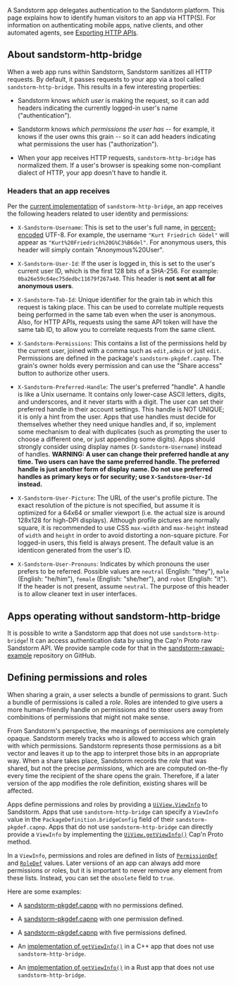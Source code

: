 A Sandstorm app delegates authentication to the Sandstorm
platform. This page explains how to identify human visitors to an app
via HTTP(S). For information on authenticating mobile apps, native
clients, and other automated agents, see [Exporting HTTP
APIs](http-apis.md).

## About sandstorm-http-bridge

When a web app runs within Sandstorm, Sandstorm sanitizes all HTTP
requests. By default, it passes requests to your app via a tool called
`sandstorm-http-bridge`. This results in a few interesting properties:

* Sandstorm knows *which user* is making the request, so it can add
  headers indicating the currently logged-in user's name
  ("authentication").

* Sandstorm knows *which permissions the user has* -- for example, it
  knows if the user owns this grain -- so it can add headers
  indicating what permissions the user has ("authorization").

* When your app receives HTTP requests, `sandstorm-http-bridge` has
  normalized them. If a user's browser is speaking some non-compliant
  dialect of HTTP, your app doesn't have to handle it.

### Headers that an app receives

Per the
[current implementation](https://github.com/sandstorm-io/sandstorm/blob/master/src/sandstorm/sandstorm-http-bridge.c%2B%2B)
of `sandstorm-http-bridge`, an app receives the following headers
related to user identity and permissions:

* `X-Sandstorm-Username`: This is set to the user's full name, in
  [percent-encoded](http://en.wikipedia.org/wiki/Percent-encoding)
  UTF-8. For example, the username `"Kurt Friedrich Gödel"` will
  appear as `"Kurt%20Friedrich%20G%C3%B6del"`.  For anonymous users,
  this header will simply contain "Anonymous%20User".

* `X-Sandstorm-User-Id`: If the user is logged in, this is set to the
  user's current user ID, which is the first 128 bits of a
  SHA-256. For example: `0ba26e59c64ec75dedbc11679f267a40`.  This
  header is **not sent at all for anonymous users**.

* `X-Sandstorm-Tab-Id`: Unique identifier for the grain tab in which
  this request is taking place. This can be used to correlate multiple
  requests being performed in the same tab even when the user is
  anonymous. Also, for HTTP APIs, requests using the same API token
  will have the same tab ID, to allow you to correlate requests from
  the same client.

* `X-Sandstorm-Permissions`: This contains a list of the permissions
  held by the current user, joined with a comma such as `edit,admin` or
  just `edit`. Permissions are defined in the package's
  `sandstorm-pkgdef.capnp`. The grain's owner holds every permission
  and can use the "Share access" button to authorize other users.

* `X-Sandstorm-Preferred-Handle`: The user's preferred "handle". A
  handle is like a Unix username. It contains only lower-case ASCII
  letters, digits, and underscores, and it never starts with a digit.
  The user can set their preferred handle in their account settings.
  This handle is NOT UNIQUE; it is only a hint from the user. Apps
  that use handles must decide for themselves whether they need
  unique handles and, if so, implement some mechanism to deal with
  duplicates (such as prompting the user to choose a different one,
  or just appending some digits). Apps should strongly consider
  using display names (`X-Sandstorm-Username`) instead of handles.
  **WARNING: A user can change their preferred handle at any time.
  Two users can have the same preferred handle. The preferred handle
  is just another form of display name. Do not use preferred handles
  as primary keys or for security; use `X-Sandstorm-User-Id`
  instead.**

* `X-Sandstorm-User-Picture`: The URL of the user's profile picture.
  The exact resolution of the picture is not specified, but assume
  it is optimized for a 64x64 or smaller viewport (i.e. the actual
  size is around 128x128 for high-DPI displays). Although profile
  pictures are normally square, it is recommended to use CSS `max-width` and
  `max-height` instead of `width` and `height` in order to avoid
  distorting a non-square picture. For logged-in users, this field is
  always present. The default value is an identicon generated from the
  user's ID.

* `X-Sandstorm-User-Pronouns`: Indicates by which pronouns the user
  prefers to be referred. Possible values are `neutral` (English:
  "they"), `male` (English: "he/him"), `female` (English: "she/her"),
  and `robot` (English: "it"). If the header is not present, assume
  `neutral`. The purpose of this header is to allow cleaner text in
  user interfaces.

## Apps operating without sandstorm-http-bridge

It is possible to write a Sandstorm app that does not use
`sandstorm-http-bridge`! It can access authentication data by using
the Cap'n Proto raw Sandstorm API. We provide sample code for that in
the
[sandstorm-rawapi-example](https://github.com/sandstorm-io/sandstorm-rawapi-example)
repository on GitHub.


## Defining permissions and roles

When sharing a grain, a user selects a bundle of permissions to grant.
Such a bundle of permissions is called a *role*.
Roles are intended to give users a more human-friendly
handle on permissions and to steer users away from
combinitions of permissions that might not make sense.

From Sandstorm's perspective, the meanings of permissions are completely opaque.
Sandstorm merely tracks who is allowed to access which grain with which permissions.
Sandstorm represents those permissions as a bit vector and leaves it up to the app
to interpret those bits in an appropriate way.
When a share takes place, Sandstorm records the *role* that was shared, but not the
precise *permissions*, which are are computed on-the-fly every time the recipient
of the share opens the grain.
Therefore, if a later version of the app modifies the role definition,
existing shares will be affected.

Apps define permissions and roles by providing a
[`UiView.ViewInfo`](https://github.com/sandstorm-io/sandstorm/blob/v0.177/src/sandstorm/grain.capnp#L160-L265) to Sandstorm.
Apps that use `sandstorm-http-bridge`
can specify a `ViewInfo` value in the `PackageDefinition.bridgeConfig` field
of their `sandstorm-pkgdef.capnp`.
Apps that do not use `sandstorm-http-bridge`
can directly provide a `ViewInfo` by implementing the
[`UiView.getViewInfo()`](https://github.com/sandstorm-io/sandstorm/blob/v0.177/src/sandstorm/grain.capnp#L157) Cap'n Proto method.

In a `ViewInfo`, permissions and roles are defined in lists of
[`PermissionDef`](https://github.com/sandstorm-io/sandstorm/blob/v0.177/src/sandstorm/grain.capnp#L524-L545) and
[`RoleDef`](https://github.com/sandstorm-io/sandstorm/blob/v0.177/src/sandstorm/grain.capnp#L547-L579)
values. Later versions of an app can always add more permissions or
roles, but it is important to never remove any element from these lists.
Instead, you can set the `obsolete` field to `true`.

Here are some examples:

* A [sandstorm-pkgdef.capnp](https://github.com/kentonv/ssjekyll/blob/fd09dbdbd6644abe63c50060044b71556130c30d/sandstorm-pkgdef.capnp)
  with no permissions defined.

* A [sandstorm-pkgdef.capnp](https://github.com/jparyani/mediawiki-sandstorm/blob/8c7a7d10b6121cb5e94247f7ea27a46ebf8e84eb/sandstorm-pkgdef.capnp)
  with one permission defined.

* A [sandstorm-pkgdef.capnp](https://github.com/dwrensha/groovebasin/blob/c6a2cbda0b7a94971f9671a6b4955e1007470556/.sandstorm/sandstorm-pkgdef.capnp)
  with five permissions defined.

* An [implementation of `getViewInfo()`](https://github.com/sandstorm-io/sandstorm-rawapi-example/blob/e3f06c842dfde8d4eed6ac5b2c79fb7a5eaa33c3/server.c%2B%2B#L340-L361) in a C++ app that does not use `sandstorm-http-bridge`.

* An [implementation of `getViewInfo()`](https://github.com/dwrensha/sandstorm-rawapi-example-rust/blob/14f5273673ca6827045faeb191c1478bf3e19131/src/server.rs#L261-L290) in a Rust app that does not use `sandstorm-http-bridge`.